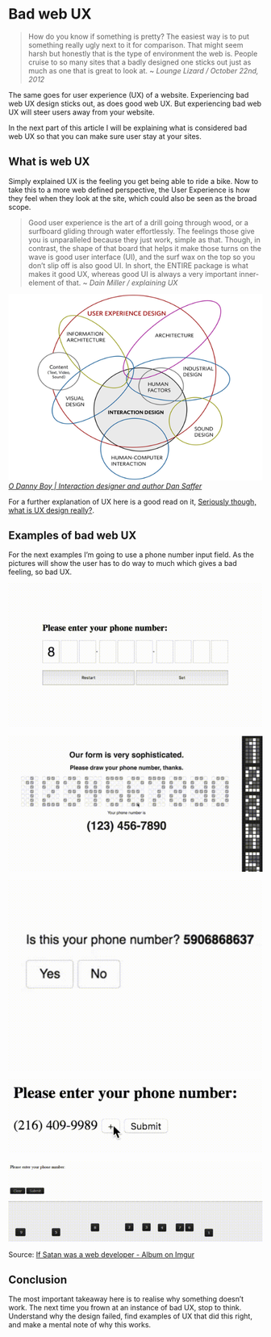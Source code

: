# Bad web UX
> How do you know if something is pretty? The easiest way is to put something really ugly next to it for comparison. That might seem harsh but honestly that is the type of environment the web is. People cruise to so many sites that a badly designed one sticks out just as much as one that is great to look at. ~ _Lounge Lizard / October 22nd, 2012_

The same goes for user experience (UX) of a website. Experiencing bad web UX design sticks out, as does good web UX. But experiencing bad web UX will steer users away from your website.

In the next part of this article I will be explaining what is considered bad web UX so that you can make sure user stay at your sites.

## What is web UX
Simply explained UX is the feeling you get being able to ride a bike. Now to take this to a more web defined perspective, the User Experience is how they feel when they look at the site, which could also be seen as the broad scope.

> Good user experience is the art of a drill going through wood, or a surfboard gliding through water effortlessly. The feelings those give you is unparalleled because they just work, simple as that. Though, in contrast, the shape of that board that helps it make those turns on the wave is good user interface (UI), and the surf wax on the top so you don’t slip off is also good UI. In short, the ENTIRE package is what makes it good UX, whereas good UI is always a very important inner-element of that. ~ _Dain Miller / explaining UX_

![UX Cloud](./img/UX-cloud.png)
_[O Danny Boy | Interaction designer and author Dan Saffer](http://www.odannyboy.com/)_

For a further explanation of UX here is a good read on it, [Seriously though, what is UX design really?](https://thenextweb.com/dd/2016/08/11/what-the-hell-is-ux-design/#.tnw_MeiaOO7X).

## Examples of bad web UX
For the next examples I’m going to use a phone number input field. As the pictures will show the user has to do way to much which gives a bad feeling, so bad UX.

![Example 1](./img/example1.gif)

![Example 2](./img/example2.gif)

![Example 3](./img/example3.gif)

![Example 4](./img/example4.gif)

![Example 5](./img/example5.gif)

Source: [If Satan was a web developer - Album on Imgur](http://imgur.com/gallery/qA4Bu)

## Conclusion
The most important takeaway here is to realise why something doesn’t work. The next time you frown at an instance of bad UX, stop to think. Understand why the design failed, find examples of UX that did this right, and make a mental note of why this works.
